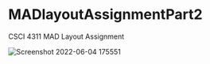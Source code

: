 # MADlayoutAssignmentPart2
CSCI 4311 MAD Layout Assignment

![Screenshot 2022-06-04 175551](https://user-images.githubusercontent.com/61687175/171995483-8ec7f539-3dbc-4698-a408-a4fb92e23ea5.png)

